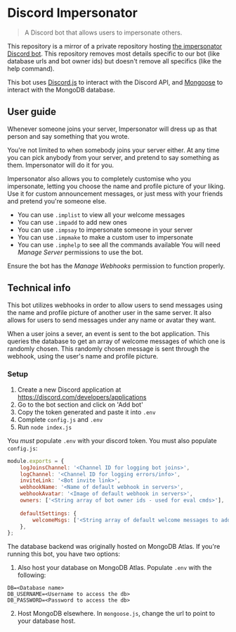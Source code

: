 # Discord Impersonator
> A Discord bot that allows users to impersonate others.

This repository is a mirror of a private repository hosting [the impersonator Discord bot](https://discord.com/oauth2/authorize?client_id=749282568733458545&scope=bot&permissions=537160768). This repository removes most details specific to our bot (like database urls and bot owner ids) but doesn't remove all specifics (like the help command).

This bot uses [Discord.js](https://discord.js.org/#/) to interact with the Discord API, and [Mongoose](https://mongoosejs.com/) to interact with the MongoDB database.

## User guide

Whenever someone joins your server, Impersonator will dress up as that person and say something that you wrote.

You're not limited to when somebody joins your server either. At any time you can pick anybody from your server, and pretend to say something as them. Impersonator will do it for you.

Impersonator also allows you to completely customise who you impersonate, letting you choose the name and profile picture of your liking. Use it for custom announcement messages, or just mess with your friends and pretend you're someone else.

* You can use `.implist` to view all your welcome messages
* You can use `.impadd` to add new ones
* You can use `.impsay` to impersonate someone in your server
* You can use `.impmake` to make a custom user to impersonate
* You can use `.imphelp` to see all the commands available
You will need *Manage Server* permissions to use the bot.

Ensure the bot has the *Manage Webhooks* permission to function properly.

## Technical info

This bot utilizes webhooks in order to allow users to send messages using the name and profile picture of another user in the same server.
It also allows for users to send messages under any name or avatar they want.

When a user joins a sever, an event is sent to the bot application. This queries the database to get an array of welcome messages of which one is randomly chosen. This randomly chosen message is sent through the webhook, using the user's name and profile picture.

### Setup

1. Create a new Discord application at https://discord.com/developers/applications
2. Go to the bot section and click on 'Add bot'
3. Copy the token generated and paste it into `.env`
4. Complete `config.js` and `.env`
5. Run `node index.js`

You *must* populate `.env` with your discord token. You must also populate `config.js`:
```js
module.exports = {
    logJoinsChannel: '<Channel ID for logging bot joins>',
    logChannel: '<Channel ID for logging errors/info>',
    inviteLink: '<Bot invite link>',
    webhookName: '<Name of default webhook in servers>',
    webhookAvatar: '<Image of default webhook in servers>',
    owners: ['<String array of bot owner ids - used for eval cmds>'],
    
    defaultSettings: {
        welcomeMsgs: ['<String array of default welcome messages to add>'],
    },
};
```

The database backend was originally hosted on MongoDB Atlas. If you're running this bot, you have two options:
1. Also host your database on MongoDB Atlas. Populate `.env` with the following:
```
DB=<Database name>
DB_USERNAME=<Username to access the db>
DB_PASSWORD=<Password to access the db>
```

2. Host MongoDB elsewhere. In `mongoose.js`, change the url to point to your database host.
